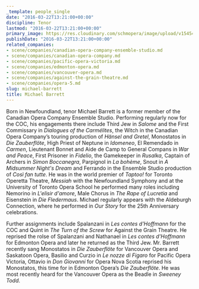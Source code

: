 ```yaml
---
_template: people_single
date: "2016-03-22T13:21:00+00:00"
discipline: Tenor
lastmod: "2016-03-22T13:21:00+00:00"
primary_image: https://res.cloudinary.com/schmopera/image/upload/v1545409169/media/webhook-uploads/1458652865842/2016-03-22---Michael-Barrett.jpg.jpg
publishDate: "2016-03-22T13:21:00+00:00"
related_companies:
- scene/companies/canadian-opera-company-ensemble-studio.md
- scene/companies/canadian-opera-company.md
- scene/companies/pacific-opera-victoria.md
- scene/companies/edmonton-opera.md
- scene/companies/vancouver-opera.md
- scene/companies/against-the-grain-theatre.md
- scene/companies/opera-5.md
slug: michael-barrett
title: Michael Barrett
---
```


Born in Newfoundland, tenor Michael Barrett is a former member of the Canadian Opera Company Ensemble Studio. Performing regularly now for the COC, his engagements there include Third Jew in *Salome* and the First Commissary in *Dialogues of the Carmélites*, the Witch in the Canadian Opera Company’s touring production of *Hänsel and Gretel*, Monostatos in *Die Zauberflöte*, High Priest of Neptune in *Idomeneo*, El Remendado in *Carmen*, Lieutenant Bonnet and Aide de Camp to General Compans in *War and Peace*, First Prisoner in *Fidelio*, the Gamekeeper in *Rusalka*, Captain of Archers in *Simon Boccanegra*, Parpignol in *La bohème*, Snout in *A Midsummer Night's Dream* and Ferrando in the Ensemble Studio production of *Così fan tutte*. He was in the world premier of *Taptoo!* for Toronto Operetta Theatre, *Messiah* with the Newfoundland Symphony and at the University of Toronto Opera School he performed many roles including Nemorino in *L'elisir d'amore*, Male Chorus in *The Rape of Lucretia* and Eisenstein in *Die Fledermaus*. Michael regularly appears with the Aldeburgh Connection, where he performed in *Our Story* for the 25th Anniversary celebrations.

Further assignments include Spalanzani in *Les contes d'Hoffmann* for the COC and Quint in *The Turn of the Screw* for Against the Grain Theatre. He reprised the rolse of Spalanzani and Nathanael in *Les contes d'Hoffmann* for Edmonton Opera and later he returned as the Third Jew. Mr. Barrett recently sang Monostatos in *Die Zauberflöte* for Vancouver Opera and Saskatoon Opera, Basilio and Curzio in *Le nozze di Figaro* for Pacific Opera Victoria, Ottavio in *Don Giovanni* for Opera Nova Scotia reprised his Monostatos, this time for in Edmonton Opera’s *Die Zauberflöte*. He was most recently heard for the Vancouver Opera as the Beadle in *Sweeney Todd*.
